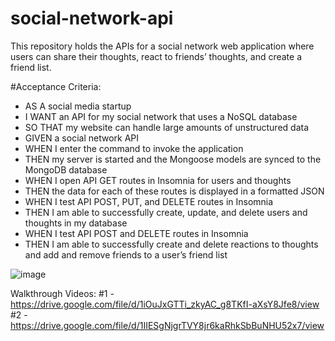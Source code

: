 # social-network-api

This repository holds the APIs for a social network web application where users can share their thoughts, react to friends’ thoughts, and create a friend list. 

#Acceptance Criteria:
- AS A social media startup
- I WANT an API for my social network that uses a NoSQL database
- SO THAT my website can handle large amounts of unstructured data
- GIVEN a social network API
- WHEN I enter the command to invoke the application
- THEN my server is started and the Mongoose models are synced to the MongoDB database
- WHEN I open API GET routes in Insomnia for users and thoughts
- THEN the data for each of these routes is displayed in a formatted JSON
- WHEN I test API POST, PUT, and DELETE routes in Insomnia
- THEN I am able to successfully create, update, and delete users and thoughts in my database
- WHEN I test API POST and DELETE routes in Insomnia
- THEN I am able to successfully create and delete reactions to thoughts and add and remove friends to a user’s friend list

![image](https://user-images.githubusercontent.com/35638932/189007814-50454855-7be9-4739-abac-4b62edf11992.png)


Walkthrough Videos:
#1 - https://drive.google.com/file/d/1iOuJxGTTi_zkyAC_g8TKfI-aXsY8Jfe8/view
#2 - https://drive.google.com/file/d/1IIESgNjgrTVY8jr6kaRhkSbBuNHU52x7/view
